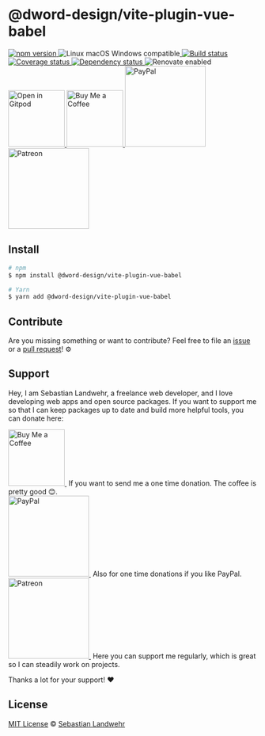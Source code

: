 <!-- TITLE/ -->
# @dword-design/vite-plugin-vue-babel
<!-- /TITLE -->

<!-- BADGES/ -->
  <p>
    <a href="https://npmjs.org/package/@dword-design/vite-plugin-vue-babel">
      <img
        src="https://img.shields.io/npm/v/@dword-design/vite-plugin-vue-babel.svg"
        alt="npm version"
      >
    </a><img src="https://img.shields.io/badge/os-linux%20%7C%C2%A0macos%20%7C%C2%A0windows-blue" alt="Linux macOS Windows compatible"><a href="https://github.com/dword-design/vite-plugin-vue-babel/actions">
      <img
        src="https://github.com/dword-design/vite-plugin-vue-babel/workflows/build/badge.svg"
        alt="Build status"
      >
    </a><a href="https://codecov.io/gh/dword-design/vite-plugin-vue-babel">
      <img
        src="https://codecov.io/gh/dword-design/vite-plugin-vue-babel/branch/master/graph/badge.svg"
        alt="Coverage status"
      >
    </a><a href="https://david-dm.org/dword-design/vite-plugin-vue-babel">
      <img src="https://img.shields.io/david/dword-design/vite-plugin-vue-babel" alt="Dependency status">
    </a><img src="https://img.shields.io/badge/renovate-enabled-brightgreen" alt="Renovate enabled"><br/><a href="https://gitpod.io/#https://github.com/dword-design/vite-plugin-vue-babel">
      <img
        src="https://gitpod.io/button/open-in-gitpod.svg"
        alt="Open in Gitpod"
        width="114"
      >
    </a><a href="https://www.buymeacoffee.com/dword">
      <img
        src="https://www.buymeacoffee.com/assets/img/guidelines/download-assets-sm-2.svg"
        alt="Buy Me a Coffee"
        width="114"
      >
    </a><a href="https://paypal.me/SebastianLandwehr">
      <img
        src="https://sebastianlandwehr.com/images/paypal.svg"
        alt="PayPal"
        width="163"
      >
    </a><a href="https://www.patreon.com/dworddesign">
      <img
        src="https://sebastianlandwehr.com/images/patreon.svg"
        alt="Patreon"
        width="163"
      >
    </a>
</p>
<!-- /BADGES -->

<!-- DESCRIPTION/ -->

<!-- /DESCRIPTION -->

<!-- INSTALL/ -->
## Install

```bash
# npm
$ npm install @dword-design/vite-plugin-vue-babel

# Yarn
$ yarn add @dword-design/vite-plugin-vue-babel
```
<!-- /INSTALL -->

<!-- LICENSE/ -->
## Contribute

Are you missing something or want to contribute? Feel free to file an [issue](https://github.com/dword-design/vite-plugin-vue-babel/issues) or a [pull request](https://github.com/dword-design/vite-plugin-vue-babel/pulls)! ⚙️

## Support

Hey, I am Sebastian Landwehr, a freelance web developer, and I love developing web apps and open source packages. If you want to support me so that I can keep packages up to date and build more helpful tools, you can donate here:

<p>
  <a href="https://www.buymeacoffee.com/dword">
    <img
      src="https://www.buymeacoffee.com/assets/img/guidelines/download-assets-sm-2.svg"
      alt="Buy Me a Coffee"
      width="114"
    >
  </a>&nbsp;If you want to send me a one time donation. The coffee is pretty good 😊.<br/>
  <a href="https://paypal.me/SebastianLandwehr">
    <img
      src="https://sebastianlandwehr.com/images/paypal.svg"
      alt="PayPal"
      width="163"
    >
  </a>&nbsp;Also for one time donations if you like PayPal.<br/>
  <a href="https://www.patreon.com/dworddesign">
    <img
      src="https://sebastianlandwehr.com/images/patreon.svg"
      alt="Patreon"
      width="163"
    >
  </a>&nbsp;Here you can support me regularly, which is great so I can steadily work on projects.
</p>

Thanks a lot for your support! ❤️

## License

[MIT License](https://opensource.org/license/mit/) © [Sebastian Landwehr](https://sebastianlandwehr.com)
<!-- /LICENSE -->
